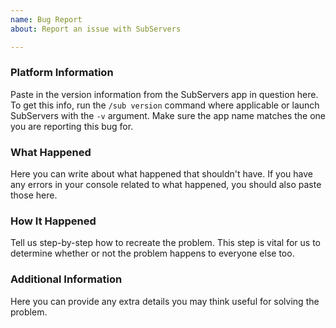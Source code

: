 ```yaml
---
name: Bug Report
about: Report an issue with SubServers

---
```


### Platform Information
Paste in the version information from the SubServers app in question here. To get this info, run the `/sub version` command where applicable or launch SubServers with the `-v` argument. Make sure the app name matches the one you are reporting this bug for.

### What Happened
Here you can write about what happened that shouldn't have. If you have any errors in your console related to what happened, you should also paste those here.

### How It Happened
Tell us step-by-step how to recreate the problem. This step is vital for us to determine whether or not the problem happens to everyone else too.

### Additional Information
Here you can provide any extra details you may think useful for solving the problem.
